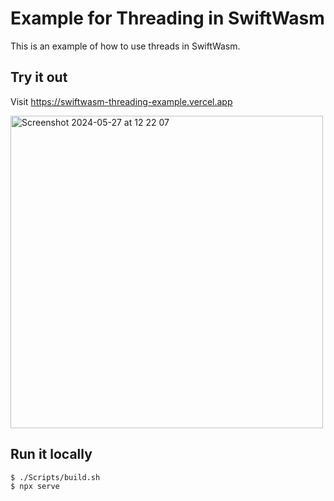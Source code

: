 # Example for Threading in SwiftWasm

This is an example of how to use threads in SwiftWasm.

## Try it out

Visit https://swiftwasm-threading-example.vercel.app

<img width="500" alt="Screenshot 2024-05-27 at 12 22 07" src="https://github.com/kateinoigakukun/swiftwasm-threading-example/assets/11702759/df329a42-7837-4cfa-a237-6f93a68b9d79">

## Run it locally

```console
$ ./Scripts/build.sh
$ npx serve
```


